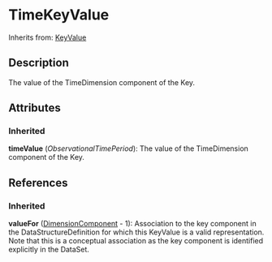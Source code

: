 
# TimeKeyValue



Inherits from: [KeyValue](KeyValue.md)



## Description

The value of the TimeDimension component of the Key.


## Attributes

### Inherited

**timeValue** (*ObservationalTimePeriod*): The value of the TimeDimension component of the Key.



## References

### Inherited

**valueFor** ([DimensionComponent](DimensionComponent.md) - 1): Association to the key component in the DataStructureDefinition for which this KeyValue is a valid representation. Note that this is a conceptual association as the key component is identified explicitly in the DataSet.





